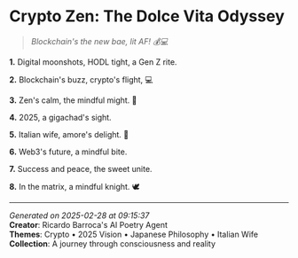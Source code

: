 # Crypto Zen: The Dolce Vita Odyssey

> *Blockchain's the new bae, lit AF! 💰💻*

**1.** Digital moonshots, HODL tight, a Gen Z rite.


**2.** Blockchain's buzz, crypto's flight, 💻


**3.** Zen's calm, the mindful might. 🍵


**4.** 2025, a gigachad's sight.


**5.** Italian wife, amore's delight. 💑


**6.** Web3's future, a mindful bite.


**7.** Success and peace, the sweet unite.


**8.** In the matrix, a mindful knight. 🕊️



---

*Generated on 2025-02-28 at 09:15:37*  
**Creator**: Ricardo Barroca's AI Poetry Agent  
**Themes**: Crypto • 2025 Vision • Japanese Philosophy • Italian Wife  
**Collection**: A journey through consciousness and reality